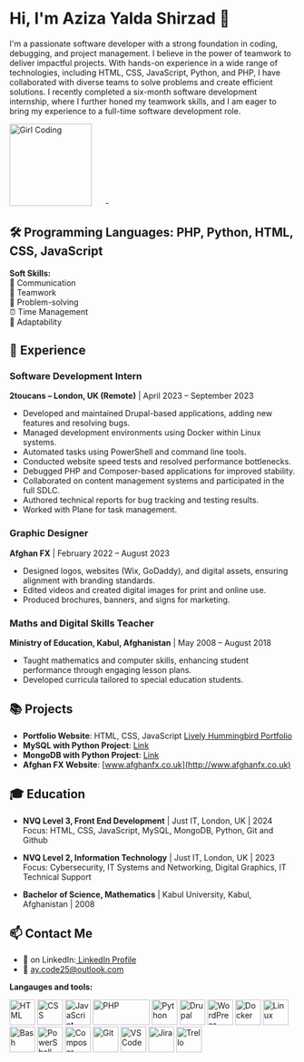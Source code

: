 # Hi, I'm Aziza Yalda Shirzad 👋
<div style="dispay: inlin-block;">
  <p>I'm a passionate software developer with a strong foundation in coding, debugging, and project management. I believe in the power of teamwork to deliver impactful projects. With hands-on experience in a wide range of technologies, including HTML, CSS, JavaScript, Python, and PHP, I have collaborated with diverse teams to solve problems and create efficient solutions. I recently completed a six-month software development internship, where I further honed my teamwork skills, and I am eager to bring my experience to a full-time software development role.</p>



  <img src="https://media.giphy.com/media/LMcB8XospGZO8UQq87/giphy.gif" alt="Girl Coding" width="145" height="145" style="margin-right: 20px;"/>
-


## 🛠  **Programming Languages:** PHP, Python, HTML, CSS, JavaScript
<p><strong>Soft Skills:</strong>  <br>💬 Communication <br>🤝 Teamwork <br>🧠 Problem-solving <br>⏰ Time Management <br>🌱 Adaptability</p>


## 💼 Experience

### Software Development Intern  
**2toucans – London, UK (Remote)** | April 2023 – September 2023  
- Developed and maintained Drupal-based applications, adding new features and resolving bugs.
- Managed development environments using Docker within Linux systems.
- Automated tasks using PowerShell and command line tools.
- Conducted website speed tests and resolved performance bottlenecks.
- Debugged PHP and Composer-based applications for improved stability.
- Collaborated on content management systems and participated in the full SDLC.
- Authored technical reports for bug tracking and testing results.
- Worked with Plane for task management.

### Graphic Designer  
**Afghan FX** | February 2022 – August 2023  
- Designed logos, websites (Wix, GoDaddy), and digital assets, ensuring alignment with branding standards.
- Edited videos and created digital images for print and online use.
- Produced brochures, banners, and signs for marketing.

### Maths and Digital Skills Teacher  
**Ministry of Education, Kabul, Afghanistan** | May 2008 – August 2018  
- Taught mathematics and computer skills, enhancing student performance through engaging lesson plans.
- Developed curricula tailored to special education students.

## 📚 Projects

- **Portfolio Website**: HTML, CSS, JavaScript [Lively Hummingbird Portfolio](#)
- **MySQL with Python Project**: [Link](#)
- **MongoDB with Python Project**: [Link](#)
- **Afghan FX Website**: [www.afghanfx.co.uk](http://www.afghanfx.co.uk)

## 🎓 Education

- **NVQ Level 3, Front End Development** | Just IT, London, UK | 2024  
  Focus: HTML, CSS, JavaScript, MySQL, MongoDB, Python, Git and Github

- **NVQ Level 2, Information Technology** | Just IT, London, UK | 2023  
  Focus: Cybersecurity, IT Systems and Networking, Digital Graphics, IT Technical Support

- **Bachelor of Science, Mathematics** | Kabul University, Kabul, Afghanistan | 2008

## 📫 Contact Me

- 🔗 on LinkedIn:[ LinkedIn Profile](https://www.linkedin.com/in/aycode25/)
- 📧 [ay.code25@outlook.com](mailto:ay.code25@outlook.com)

**Langauges and tools:**

 <img src="https://cdn.jsdelivr.net/npm/devicon/icons/html5/html5-original.svg" alt="HTML" width="45" height="45"/> <img src="https://cdn.jsdelivr.net/npm/devicon/icons/css3/css3-original.svg" alt="CSS" width="45" height="45"/> <img src="https://cdn.jsdelivr.net/npm/devicon/icons/javascript/javascript-original.svg" alt="JavaScript" width="45" height="45"/> <img src="https://cdn.jsdelivr.net/npm/devicon/icons/php/php-original.svg" alt="PHP" width="100" height="45"/> <img src="https://cdn.jsdelivr.net/npm/devicon/icons/python/python-original.svg" alt="Python" width="45" height="45"/>
<img src="https://cdn.jsdelivr.net/npm/devicon/icons/drupal/drupal-original.svg" alt="Drupal" width="45" height="45"/> <img src="https://cdn.jsdelivr.net/npm/devicon/icons/wordpress/wordpress-original.svg" alt="WordPress" width="45" height="45"/>
<img src="https://cdn.jsdelivr.net/npm/devicon/icons/docker/docker-original.svg" alt="Docker" width="45" height="45"/> <img src="https://cdn.jsdelivr.net/npm/devicon/icons/linux/linux-original.svg" alt="Linux" width="45" height="45"/> <img src="https://cdn.jsdelivr.net/npm/devicon/icons/bash/bash-original.svg" alt="Bash" width="45" height="45"/> <img src="https://cdn.jsdelivr.net/npm/devicon/icons/powershell/powershell-original.svg" alt="PowerShell" width="45" height="45"/> <img src="https://cdn.jsdelivr.net/npm/devicon/icons/composer/composer-original.svg" alt="Composer" width="45" height="45"/>
<img src="https://cdn.jsdelivr.net/npm/devicon/icons/git/git-original.svg" alt="Git" width="45" height="45"/> 
<img src="https://cdn.jsdelivr.net/npm/devicon/icons/vscode/vscode-original.svg" alt="VS Code" width="45" height="45"/>
<img src="https://cdn.jsdelivr.net/npm/devicon/icons/jira/jira-original.svg" alt="Jira" width="45" height="45"/> <img src="https://cdn.jsdelivr.net/npm/devicon/icons/trello/trello-original.svg" alt="Trello" width="45" height="45"/>
